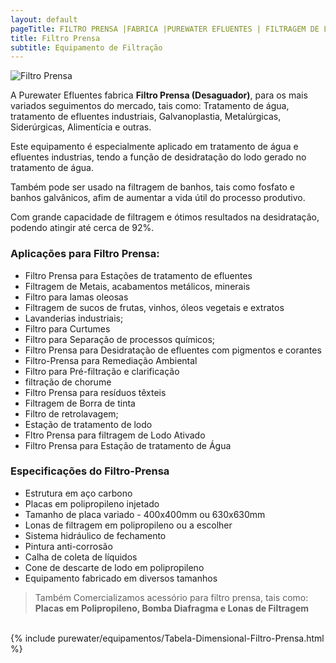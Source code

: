 ```yaml
---
layout: default
pageTitle: FILTRO PRENSA |FABRICA |PUREWATER EFLUENTES | FILTRAGEM DE LODO | FILTRO PRENSA BORRA
title: Filtro Prensa 
subtitle: Equipamento de Filtração
---
```

<img class="img-responsive pull-right" style="max-width: 40%;" src="../../website/images/Filtro Prensa Purewater.JPG" alt="Filtro Prensa">

A Purewater Efluentes fabrica **Filtro Prensa (Desaguador)**, para os mais variados seguimentos do mercado, tais como: Tratamento de água, tratamento de efluentes industriais, Galvanoplastia, Metalúrgicas, Siderúrgicas, Alimentícia e outras.

Este equipamento é especialmente aplicado em tratamento de água e efluentes industrias, tendo a função de desidratação do lodo gerado no tratamento de água.

Também pode ser usado na filtragem de banhos, tais como fosfato e banhos galvânicos, afim de aumentar a vida útil do processo produtivo.

Com grande capacidade de filtragem e ótimos resultados na desidratação, podendo atingir até cerca de 92%.

### **Aplicações para Filtro Prensa:**

- Filtro Prensa para Estações de tratamento de efluentes
- Filtragem de Metais, acabamentos metálicos, minerais
- Filtro para lamas oleosas
- Filtragem de sucos de frutas, vinhos, óleos vegetais e extratos
- Lavanderias industriais;
- Filtro para Curtumes
- Filtro para Separação de processos químicos;
- Filtro Prensa para Desidratação de efluentes com pigmentos e corantes
- Filtro-Prensa para Remediação Ambiental
- Filtro para Pré-filtração e clarificação
- filtração de chorume 
- Filtro Prensa para resíduos têxteis
- Filtragem de Borra de tinta
- Filtro de retrolavagem;
- Estação de tratamento de lodo
- Fltro Prensa para filtragem de Lodo Ativado
- Filtro Prensa para Estação de tratamento de Água



### **Especificações do Filtro-Prensa**

- Estrutura em aço carbono
- Placas em polipropileno injetado
- Tamanho de placa variado - 400x400mm ou 630x630mm
- Lonas de filtragem em polipropileno ou a escolher
- Sistema hidráulico de fechamento
- Pintura anti-corrosão
- Calha de coleta de líquidos
- Cone de descarte de lodo em polipropileno
- Equipamento fabricado em diversos tamanhos

> Também Comercializamos acessório para filtro prensa, tais como: **Placas em Polipropileno, Bomba Diafragma e Lonas de Filtragem**

<br />
{% include purewater/equipamentos/Tabela-Dimensional-Filtro-Prensa.html %}


